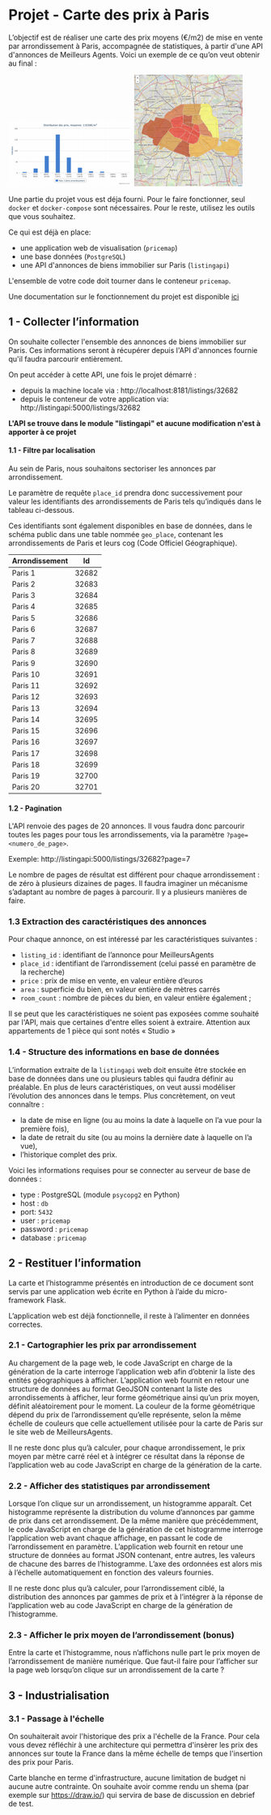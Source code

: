 # Projet - Carte des prix à Paris

L’objectif est de réaliser une carte des prix moyens (€/m2) de mise en vente par arrondissement à Paris, accompagnée de statistiques, à partir d'une API d'annonces de Meilleurs Agents.
Voici un exemple de ce qu’on veut obtenir au final :

![image 2](pricemap/img/image2.png)
![image 1](pricemap/img/image1.png)

Une partie du projet vous est déja fourni. Pour le faire fonctionner, seul `docker` et `docker-compose` sont nécessaires. Pour le reste, utilisez les outils que vous souhaitez.

Ce qui est déjà en place:
- une application web de visualisation (`pricemap`)
- une base données (`PostgreSQL`)
- une API d'annonces de biens immobilier sur Paris (`listingapi`)

L'ensemble de votre code doit tourner dans le conteneur `pricemap`.

Une documentation sur le fonctionnement du projet est disponible [ici](./usages.md)


## 1 - Collecter l’information

On souhaite collecter l'ensemble des annonces de biens immobilier sur Paris. Ces informations seront à récupérer depuis l'API d'annonces fournie qu'il faudra parcourir entièrement.

On peut accéder à cette API, une fois le projet démarré :
- depuis la machine locale via : http://localhost:8181/listings/32682
- depuis le conteneur de votre application via: http://listingapi:5000/listings/32682

**L'API se trouve dans le module "listingapi" et aucune modification n'est à apporter à ce projet**

#### 1.1 -  Filtre par localisation

Au sein de Paris, nous souhaitons sectoriser les annonces par arrondissement.

Le paramètre de requête `place_id` prendra donc successivement pour valeur les identifiants des arrondissements de Paris tels qu’indiqués dans le tableau ci-dessous.

Ces identifiants sont également disponibles en base de données, dans le schéma public dans une table nommée `geo_place`, contenant les arrondissements de Paris et leurs cog (Code Officiel Géographique).

| Arrondissement | Id |
| ------- | ----------|
| Paris 1 | 32682 |
| Paris 2 | 32683 |
| Paris 3 | 32684 |
| Paris 4 | 32685 |
| Paris 5 | 32686 |
| Paris 6 | 32687 |
| Paris 7 | 32688 |
| Paris 8 | 32689 |
| Paris 9 | 32690|
| Paris 10 | 32691 |
| Paris 11 | 32692 |
| Paris 12 | 32693 |
| Paris 13 | 32694 |
| Paris 14 | 32695 |
| Paris 15 | 32696 |
| Paris 16 | 32697 |
| Paris 17 | 32698 |
| Paris 18 | 32699 |
| Paris 19 | 32700 |
| Paris 20 | 32701 |


#### 1.2 - Pagination

L'API renvoie des pages de 20 annonces. Il vous faudra donc parcourir toutes les pages pour tous les arrondissements, via la paramètre `?page=<numero_de_page>`.

Exemple: http://listingapi:5000/listings/32682?page=7

Le nombre de pages de résultat est différent pour chaque arrondissement : de zéro à plusieurs dizaines de pages. Il faudra imaginer un mécanisme s’adaptant au nombre de pages à parcourir. Il y a plusieurs manières de faire.

### 1.3 Extraction des caractéristiques des annonces

Pour chaque annonce, on est intéressé par les caractéristiques suivantes :
- `listing_id` : identifiant de l’annonce pour MeilleursAgents
- `place_id` : identifiant de l’arrondissement (celui passé en paramètre de la recherche)
- `price` : prix de mise en vente, en valeur entière d’euros
- `area` : superficie du bien, en valeur entière de mètres carrés
- `room_count` : nombre de pièces du bien, en valeur entière également ;

Il se peut que les caractéristiques ne soient pas exposées comme souhaité par l'API, mais que certaines d'entre elles soient à extraire. Attention aux appartements de 1 pièce qui sont notés « Studio »

### 1.4 - Structure des informations en base de données

L’information extraite de la `listingapi` web doit ensuite être stockée en base de données dans une ou plusieurs tables qui faudra définir au préalable.
En plus de leurs caractéristiques, on veut aussi modéliser l’évolution des annonces dans le temps. Plus concrètement, on veut connaître :

- la date de mise en ligne (ou au moins la date à laquelle on l’a vue pour la première fois),
- la date de retrait du site (ou au moins la dernière date à laquelle on l’a vue),
- l’historique complet des prix.

Voici les informations requises pour se connecter au serveur de base de données :

- type : PostgreSQL (module `psycopg2` en Python)
- host : `db`
- port: `5432`
- user : `pricemap`
- password : `pricemap`
- database : `pricemap`

## 2 - Restituer l’information

La carte et l’histogramme présentés en introduction de ce document sont servis par une application web écrite en Python à l’aide du micro-framework Flask.

L’application web est déjà fonctionnelle, il reste à l’alimenter en données correctes.

### 2.1 - Cartographier les prix par arrondissement

Au chargement de la page web, le code JavaScript en charge de la génération de la carte interroge l’application web afin d’obtenir la liste des entités géographiques à afficher. L’application web fournit en retour une structure de données au format GeoJSON contenant la liste des arrondissements à afficher, leur forme géométrique ainsi qu’un prix moyen, définit aléatoirement pour le moment. La couleur de la forme géométrique dépend du prix de l’arrondissement qu’elle représente, selon la même échelle de couleurs que celle actuellement utilisée pour la carte de Paris sur le site web de MeilleursAgents.

Il ne reste donc plus qu’à calculer, pour chaque arrondissement, le prix moyen par mètre carré réel et à intégrer ce résultat dans la réponse de l’application web au code JavaScript en charge de la génération de la carte.

### 2.2 - Afficher des statistiques par arrondissement

Lorsque l’on clique sur un arrondissement, un histogramme apparaît. Cet histogramme représente la distribution du volume d’annonces par gamme de prix dans cet arrondissement. De la même manière que précédemment, le code JavaScript en charge de la génération de cet histogramme interroge l’application web avant chaque affichage, en passant le code de l’arrondissement en paramètre. L’application web fournit en retour une structure de données au format JSON contenant, entre autres, les valeurs de chacune des barres de l’histogramme. L’axe des ordonnées est alors mis à l’échelle automatiquement en fonction des valeurs fournies.

Il ne reste donc plus qu’à calculer, pour l’arrondissement ciblé, la distribution des annonces par gammes de prix et à l’intégrer à la réponse de l’application web au code JavaScript en charge de la génération de l’histogramme.

### 2.3 - Afficher le prix moyen de l’arrondissement (bonus)

Entre la carte et l’histogramme, nous n’affichons nulle part le prix moyen de l’arrondissement de manière numérique. Que faut-il faire pour l’afficher sur la page web lorsqu’on clique sur un arrondissement de la carte ?

## 3 - Industrialisation

### 3.1 - Passage à l'échelle
On souhaiterait avoir l'historique des prix a l'échelle de la France. Pour cela vous devez réfléchir à une architecture
qui permettra d'insèrer les prix des annonces sur toute la France dans la même échelle de temps que l'insertion des prix pour
Paris.

Carte blanche en terme d'infrastructure, aucune limitation de budget ni aucune autre contrainte.
On souhaite avoir comme rendu un shema (par exemple sur https://draw.io/) qui servira de base de discussion en debrief de test.
